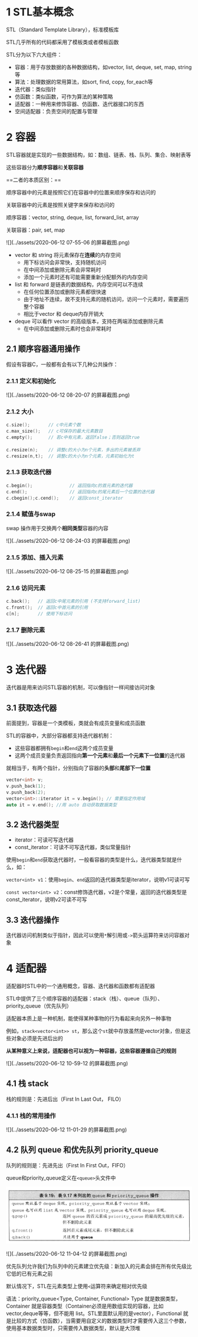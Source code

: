 # 1 STL基本概念

STL（Standard Template Library），标准模板库

STL几乎所有的代码都采用了模板类或者模板函数

STL分为以下六大组件：

- 容器：用于存放数据的各种数据结构，如vector, list, deque, set, map, string等
- 算法：处理数据的常用算法，如sort, find, copy, for_each等
- 迭代器：类似指针
- 仿函数：类似函数，可作为算法的某种策略
- 适配器：一种用来修饰容器、仿函数、迭代器接口的东西
- 空间适配器：负责空间的配置与管理



# 2 容器

STL容器就是实现的一些数据结构，如：数组、链表、栈、队列、集合、映射表等

这些容器分为**顺序容器**和**关联容器**

==二者的本质区别：==

顺序容器中的元素是按照它们在容器中的位置来顺序保存和访问的

关联容器中的元素是按照关键字来保存和访问的



顺序容器：vector, string, deque, list, forward_list, array

关联容器：pair, set, map

![](../assets/2020-06-12 07-55-06 的屏幕截图.png)

- vector 和 string 将元素保存在**连续**的内存空间
  - 用下标访问会非常快，支持随机访问
  - 在中间添加或删除元素会非常耗时
  - 添加一个元素时还有可能需要重新分配额外的内存空间
- list 和 forward 是链表的数据结构，内存空间可以不连续
  - 在任何位置添加或删除元素都很快速
  - 由于地址不连续，故不支持元素的随机访问，访问一个元素时，需要遍历整个容器
  - 相比于vector 和 deque内存开销大
- deque 可以看作 vector 的高级版本，支持在两端添加或删除元素
  - 在中间添加或删除元素时也会非常耗时



## 2.1 顺序容器通用操作

假设有容器C，一般都有会有以下几种公共操作：

### 2.1.1 定义和初始化

![](../assets/2020-06-12 08-20-07 的屏幕截图.png)

### 2.1.2 大小

```c++
c.size();		// c中元素个数
c.max_size();	// c可保存的最大元素数目
c.empty();		// 若c中有元素，返回false；否则返回true

c.resize(n);	// 调整c的大小为n个元素，多出的元素被丢弃
c.resize(n,t);	// 调整c的大小为n个元素，元素初始化为t
```

### 2.1.3 获取迭代器

```c++
c.begin();				// 返回指向c的首元素的迭代器
c.end();				// 返回指向c的尾元素后一个位置的迭代器
c.cbegin();c.cend();	// 返回const_iterator
```

### 2.1.4 赋值与swap

swap 操作用于交换两个**相同类型**容器的内容

![](../assets/2020-06-12 08-24-03 的屏幕截图.png)

### 2.1.5 添加、插入元素

![](../assets/2020-06-12 08-25-15 的屏幕截图.png)



### 2.1.6 访问元素

```c++
c.back();	// 返回c中尾元素的引用 (不支持forward_list)
c.front();	// 返回c中首元素的引用
c[n];		// 使用下标访问
```



### 2.1.7 删除元素

![](../assets/2020-06-12 08-26-41 的屏幕截图.png)



# 3 迭代器 

迭代器是用来访问STL容器的机制，可以像指针一样间接访问对象



## 3.1 获取迭代器

前面提到，容器是一个类模板，类就会有成员变量和成员函数

STL的容器中，大部分容器都支持迭代器机制：

- 这些容器都拥有`begin`和`end`这两个成员变量
- 这两个成员变量负责返回指向**第一个元素**和**最后一个元素下一位置**的迭代器

就相当于，有两个指针，分别指向了容器的**头部**和**尾部下一位置**



```c++
vector<int> v;
v.push_back(1);
v.push_back(2);
vector<int>::iterator it = v.begin(); // 需要指定作用域
auto it = v.end(); //用 auto 自动获取数据类型
```



## 3.2 迭代器类型

- iterator：可读可写迭代器
- const_iterator：可读不可写迭代器，类似常量指针



使用`begin`和`end`获取迭代器时，一般看容器的类型是什么，迭代器类型就是什么，如：

`vector<int> v1`：使用`begin`、`end`返回的迭代器类型是iterator，说明v1可读可写

`const vector<int> v2`：const修饰迭代器，v2是个常量，返回的迭代器类型是const_iterator，说明v2可读不可写



## 3.3 迭代器操作

迭代器访问机制类似于指针，因此可以使用`*`解引用或`->`箭头运算符来访问容器对象



# 4 适配器

适配器时STL中的一个通用概念，容器、迭代器和函数都有适配器

STL中提供了三个顺序容器的适配器：stack（栈）、queue（队列）、priority_queue（优先队列）

适配器本质上是一种机制，能使得某种事物的行为看起来向另外一种事物

例如，`stack<vector<int>> st`，那么这个`st`就中存放虽然是vector对象，但是这些对象必须是先进后出的

**从某种意义上来说，适配器也可以视为一种容器，这些容器遵循自己的规则**



![](../assets/2020-06-12 10-59-12 的屏幕截图.png)



## 4.1 栈 stack

栈的规则是：先进后出（First In Last Out， FILO）



### 4.1.1 栈的常用操作

![](../assets/2020-06-12 11-01-29 的屏幕截图.png)



## 4.2 队列 queue 和优先队列 priority_queue

队列的规则是：先进先出（First In First Out，FIFO）

queue和priority_queue定义在`<queue>`头文件中

![](../assets/a.png)

![](../assets/2020-06-12 11-04-12 的屏幕截图.png)

优先队列允许我们为队列中的元素建立优先级：新加入的元素会排在所有优先级比它低的已有元素之前

默认情况下，STL在元素类型上使用`<`运算符来确定相对优先级



语法：priority_queue<Type, Container, Functional>
Type 就是数据类型，Container 就是容器类型（Container必须是用数组实现的容器，比如vector,deque等等，但不能用 list。STL里面默认用的是vector），Functional 就是比较的方式（仿函数），当需要用自定义的数据类型时才需要传入这三个参数，使用基本数据类型时，只需要传入数据类型，默认是大顶堆

